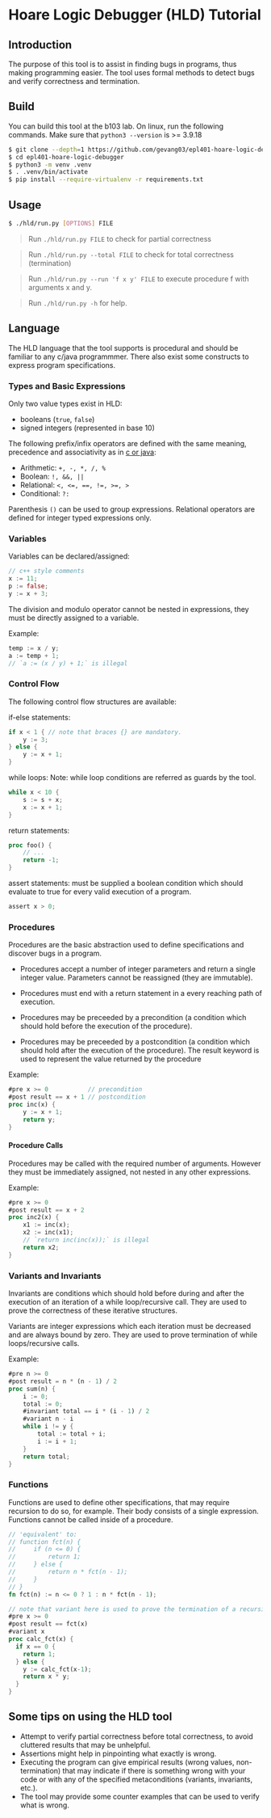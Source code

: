 # Hoare Logic Debugger (HLD) Tutorial

## Introduction
The purpose of this tool is to assist in finding bugs in programs, thus making programming easier.
The tool uses formal methods to detect bugs and verify correctness and termination.

## Build

You can build this tool at the b103 lab.
On linux, run the following commands. Make sure that `python3 --version` is >= 3.9.18

```bash
$ git clone --depth=1 https://github.com/gevang03/epl401-hoare-logic-debugger.git
$ cd epl401-hoare-logic-debugger
$ python3 -m venv .venv
$ . .venv/bin/activate
$ pip install --require-virtualenv -r requirements.txt
```

## Usage
```sh
$ ./hld/run.py [OPTIONS] FILE
```

> Run `./hld/run.py FILE` to check for partial correctness

> Run `./hld/run.py --total FILE` to check for total 
correctness (termination)

> Run `./hld/run.py --run 'f x y' FILE` to execute procedure f with arguments x and y.

> Run `./hld/run.py -h` for help.

## Language
The HLD language that the tool supports is procedural and should be familiar to any c/java programmmer.
There also exist some constructs to express program specifications.

### Types and Basic Expressions
Only two value types exist in HLD:
* booleans (`true`, `false`)
* signed integers (represented in base 10)

The following prefix/infix operators are defined with the same meaning, precedence and associativity as in [c or java](https://en.cppreference.com/w/c/language/operator_precedence):

* Arithmetic: `+, -, *, /, %`
* Boolean: `!, &&, ||`
* Relational: `<, <=, ==, !=, >=, >`
* Conditional: `?:`

Parenthesis `()` can be used to group expressions.
Relational operators are defined for integer typed expressions only.

### Variables
Variables can be declared/assigned:
```rs
// c++ style comments
x := 11;
p := false;
y := x + 3;
```

The division and modulo operator cannot be nested in expressions, they must be directly assigned to a variable.

Example:
```rs
temp := x / y;
a := temp + 1;
// `a := (x / y) + 1;` is illegal
```

### Control Flow
The following control flow structures are available:

if-else statements:
```rs
if x < 1 { // note that braces {} are mandatory.
    y := 3;
} else {
    y := x + 1;
}
```

while loops:
Note: while loop conditions are referred as guards by the tool.
```rs
while x < 10 {
    s := s + x;
    x := x + 1;
}
```

return statements:
```rs
proc foo() {
    // ...
    return -1;
}
```

assert statements: must be supplied a boolean condition which should evaluate to true for every valid execution of a program.
```rs
assert x > 0;
```

### Procedures
Procedures are the basic abstraction used to define specifications and discover bugs in a program.

* Procedures accept a number of integer parameters and return a single integer value.
Parameters cannot be reassigned (they are immutable).

* Procedures must end with a return statement in a every reaching path of execution.

* Procedures may be preceeded by a precondition (a condition which should hold before the execution of the procedure).

* Procedures may be preceeded by a postcondition (a condition which should hold after the execution of the procedure).
The result keyword is used to represent the value returned by the procedure

Example:
```rs
#pre x >= 0           // precondition
#post result == x + 1 // postcondition
proc inc(x) {
    y := x + 1;
    return y;
}
```

#### Procedure Calls
Procedures may be called with the required number of arguments.
However they must be immediately assigned, not nested in any other expressions.

Example:
```rs
#pre x >= 0
#post result == x + 2
proc inc2(x) {
    x1 := inc(x);
    x2 := inc(x1);
    // `return inc(inc(x));` is illegal
    return x2;
}
```

### Variants and Invariants
Invariants are conditions which should hold before during and after the execution of an iteration of
a while loop/recursive call. They are used to prove the correctness of these iterative structures.

Variants are integer expressions which each iteration must be decreased and are always bound by zero.
They are used to prove termination of while loops/recursive calls.

Example:
```rs
#pre n >= 0
#post result = n * (n - 1) / 2
proc sum(n) {
    i := 0;
    total := 0;
    #invariant total == i * (i - 1) / 2
    #variant n - i
    while i != y {
        total := total + i;
        i := i + 1;
    }
    return total;
}
```

### Functions
Functions are used to define other specifications, that may require recursion to do so, for example.
Their body consists of a single expression. Functions cannot be called inside of a procedure.

```rs
// 'equivalent' to:
// function fct(n) {
//     if (n <= 0) {
//         return 1;
//     } else {
//         return n * fct(n - 1);
//     }
// }
fn fct(n) := n <= 0 ? 1 : n * fct(n - 1);

// note that variant here is used to prove the termination of a recursive procedure
#pre x >= 0
#post result == fct(x)
#variant x
proc calc_fct(x) {
  if x == 0 {
    return 1;
  } else {
    y := calc_fct(x-1);
    return x * y;
  }
}
```

## Some tips on using the HLD tool
* Attempt to verify partial correctness before total correctness, to avoid cluttered results that may be unhelpful.
* Assertions might help in pinpointing what exactly is wrong.
* Executing the program can give empirical results (wrong values, non-termination) that may indicate
if there is something wrong with your code or with any of the specified metaconditions (variants, invariants, etc.).
* The tool may provide some counter examples that can be used to verify what is wrong.
